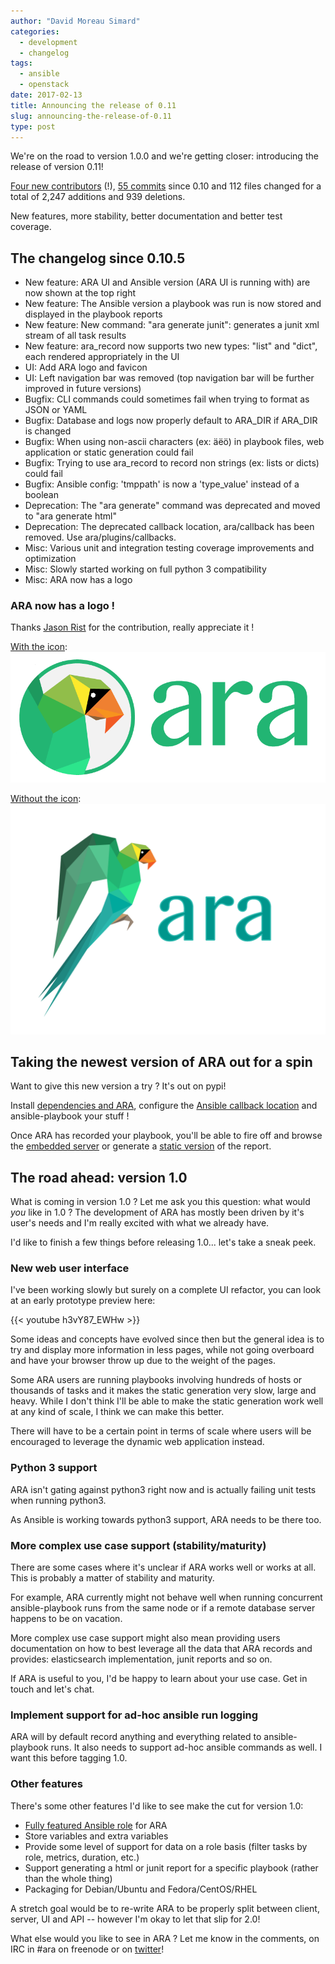 ```yaml
---
author: "David Moreau Simard"
categories:
  - development
  - changelog
tags:
  - ansible
  - openstack
date: 2017-02-13
title: Announcing the release of 0.11
slug: announcing-the-release-of-0.11
type: post
---
```


We're on the road to version 1.0.0 and we're getting closer: introducing the release of version 0.11!

[Four new contributors](https://github.com/ansible-community/ara/graphs/contributors) (!), [55 commits](https://github.com/ansible-community/ara/compare/0.10.0...0.11.0) since 0.10 and 112 files changed for a total of 2,247 additions and 939 deletions.

New features, more stability, better documentation and better test coverage.

## The changelog since 0.10.5

- New feature: ARA UI and Ansible version (ARA UI is running with) are now shown at the top right
- New feature: The Ansible version a playbook was run is now stored and displayed in the playbook reports
- New feature: New command: "ara generate junit": generates a junit xml stream of all task results
- New feature: ara_record now supports two new types: "list" and "dict", each rendered appropriately in the UI
- UI: Add ARA logo and favicon
- UI: Left navigation bar was removed (top navigation bar will be further improved in future versions)
- Bugfix: CLI commands could sometimes fail when trying to format as JSON or YAML
- Bugfix: Database and logs now properly default to ARA_DIR if ARA_DIR is changed
- Bugfix: When using non-ascii characters (ex: äëö) in playbook files, web application or static generation could fail
- Bugfix: Trying to use ara_record to record non strings (ex: lists or dicts) could fail
- Bugfix: Ansible config: 'tmppath' is now a 'type_value' instead of a boolean
- Deprecation: The "ara generate" command was deprecated and moved to "ara generate html"
- Deprecation: The deprecated callback location, ara/callback has been removed. Use ara/plugins/callbacks.
- Misc: Various unit and integration testing coverage improvements and optimization
- Misc: Slowly started working on full python 3 compatibility
- Misc: ARA now has a logo

### ARA now has a logo !

Thanks [Jason Rist](https://twitter.com/knowncitizen) for the contribution, really appreciate it !

[With the icon](https://github.com/ansible-community/ara/blob/master/doc/source/_static/ara-with-icon.png):
![icon](ara-with-icon.png)

[Without the icon](https://github.com/ansible-community/ara/blob/master/doc/source/_static/ara.png):
![full](ara.png)

## Taking the newest version of ARA out for a spin

Want to give this new version a try ? It's out on pypi!

Install [dependencies and ARA](https://ara.readthedocs.io/en/latest/installation.html), configure the [Ansible callback location](https://ara.readthedocs.io/en/latest/configuration.html#ansible) and ansible-playbook your stuff !

Once ARA has recorded your playbook, you'll be able to fire off and browse the [embedded server](https://ara.readthedocs.io/en/latest/usage.html#browsing-the-web-interface) or generate a [static version](https://ara.readthedocs.io/en/latest/usage.html#generating-a-static-html-version-of-the-web-application) of the report.

## The road ahead: version 1.0

What is coming in version 1.0 ? Let me ask you this question: what would *you* like in 1.0 ?
The development of ARA has mostly been driven by it's user's needs and I'm really excited with what we already have.

I'd like to finish a few things before releasing 1.0... let's take a sneak peek.

### New web user interface

I've been working slowly but surely on a complete UI refactor, you can look at an early prototype preview here:

{{< youtube h3vY87_EWHw >}}

Some ideas and concepts have evolved since then but the general idea is to try and display more information in less pages, while not going overboard and have your browser throw up due to the weight of the pages.

Some ARA users are running playbooks involving hundreds of hosts or thousands of tasks and it makes the static generation very slow, large and heavy.
While I don't think I'll be able to make the static generation work well at any kind of scale, I think we can make this better.

There will have to be a certain point in terms of scale where users will be encouraged to leverage the dynamic web application instead.

### Python 3 support

ARA isn't gating against python3 right now and is actually failing unit tests when running python3.

As Ansible is working towards python3 support, ARA needs to be there too.

### More complex use case support (stability/maturity)

There are some cases where it's unclear if ARA works well or works at all.
This is probably a matter of stability and maturity.

For example, ARA currently might not behave well when running concurrent ansible-playbook runs from the same node or if a remote database server happens to be on vacation.

More complex use case support might also mean providing users documentation on how to best leverage all the data that ARA records and provides: elasticsearch implementation, junit reports and so on.

If ARA is useful to you, I'd be happy to learn about your use case. Get in touch and let's chat.

### Implement support for ad-hoc ansible run logging

ARA will by default record anything and everything related to ansible-playbook runs.
It also needs to support ad-hoc ansible commands as well. I want this before tagging 1.0.

### Other features

There's some other features I'd like to see make the cut for version 1.0:

- [Fully featured Ansible role](https://github.com/openstack/ansible-role-ara) for ARA
- Store variables and extra variables
- Provide some level of support for data on a role basis (filter tasks by role, metrics, duration, etc.)
- Support generating a html or junit report for a specific playbook (rather than the whole thing)
- Packaging for Debian/Ubuntu and Fedora/CentOS/RHEL

A stretch goal would be to re-write ARA to be properly split between client, server, UI and API -- however I'm okay to let that slip for 2.0!

What else would you like to see in ARA ? Let me know in the comments, on IRC in #ara on freenode or on [twitter](https://twitter.com/dmsimard)!

